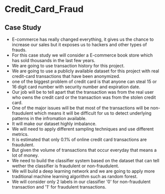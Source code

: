 # Credit_Card_Fraud

## Case Study
- E-commerce has really changed everything, it gives us the chance to increase our sales but it exposes us to hackers and other types of frauds.
- For this case study we will consider a E-commerce book store which has sold thousands in the last few years.
- We are going to use transaction history for this project.
- We are going to use a publicly available dataset for this project with real credit-card transactions that have been anonymized.
- one of the biggest problem of credit card is that anyone can steal 15 or 16 digit card number with security number and expiration date.
- Our job will be to tell apart that the transaction was from the real user who owns the credit card or the transaction was from the stolen credit card.
- One of the major issues will be that most of the transactions will be non-fraudulent which means it will be difficult for us to detect underlying patterns in the infromation available.
- It will make our dataset highly imbalance.
- We will need to apply different sampling techniques and use different metrics.
- It is estimated that only 0.1% of online credit card transactions are fraudulent.
- But given the volume of transactions that occur everyday that means a lot of money.
- We need to build the classifier system based on the dataset that can tell wether the classifier is fraudulent or non-fraudulent.
- We will build a deep learning network and we are going to apply more traditional machine learning algorithm such as random forest.
- We will consider only 2 labels in our classifier '0' for non-fraudulent transaction and '1' for fraudulent transactions. 

